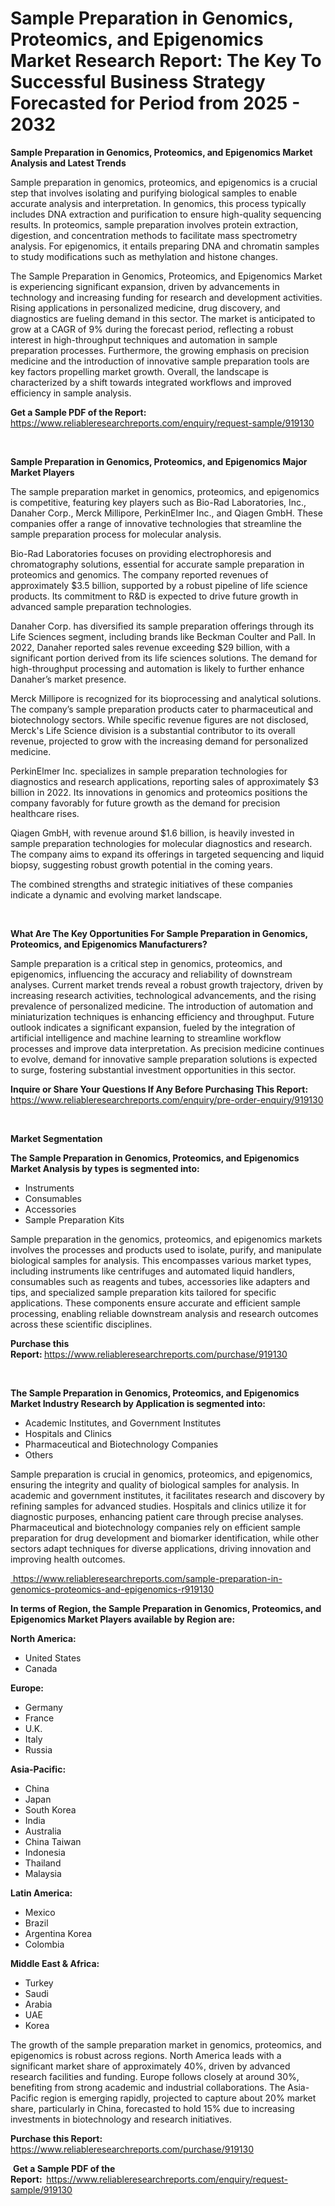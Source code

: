 <p><h1>Sample Preparation in Genomics, Proteomics, and Epigenomics Market Research Report: The Key To Successful Business Strategy Forecasted for Period from 2025 - 2032</h1></p><p><strong>Sample Preparation in Genomics, Proteomics, and Epigenomics Market Analysis and Latest Trends</strong></p>
<p><p>Sample preparation in genomics, proteomics, and epigenomics is a crucial step that involves isolating and purifying biological samples to enable accurate analysis and interpretation. In genomics, this process typically includes DNA extraction and purification to ensure high-quality sequencing results. In proteomics, sample preparation involves protein extraction, digestion, and concentration methods to facilitate mass spectrometry analysis. For epigenomics, it entails preparing DNA and chromatin samples to study modifications such as methylation and histone changes.</p><p>The Sample Preparation in Genomics, Proteomics, and Epigenomics Market is experiencing significant expansion, driven by advancements in technology and increasing funding for research and development activities. Rising applications in personalized medicine, drug discovery, and diagnostics are fueling demand in this sector. The market is anticipated to grow at a CAGR of 9% during the forecast period, reflecting a robust interest in high-throughput techniques and automation in sample preparation processes. Furthermore, the growing emphasis on precision medicine and the introduction of innovative sample preparation tools are key factors propelling market growth. Overall, the landscape is characterized by a shift towards integrated workflows and improved efficiency in sample analysis.</p></p>
<p><strong>Get a Sample PDF of the Report:&nbsp;</strong> <a href="https://www.reliableresearchreports.com/enquiry/request-sample/919130?utm_campaign=3360&utm_medium=2&utm_source=Github&utm_content=ia&utm_term=13042025&utm_id=sample-preparation-in-genomics-proteomics-and-epigenomics">https://www.reliableresearchreports.com/enquiry/request-sample/919130</a></p>
<p>&nbsp;</p>
<p><strong>Sample Preparation in Genomics, Proteomics, and Epigenomics Major Market Players</strong></p>
<p><p>The sample preparation market in genomics, proteomics, and epigenomics is competitive, featuring key players such as Bio-Rad Laboratories, Inc., Danaher Corp., Merck Millipore, PerkinElmer Inc., and Qiagen GmbH. These companies offer a range of innovative technologies that streamline the sample preparation process for molecular analysis.</p><p>Bio-Rad Laboratories focuses on providing electrophoresis and chromatography solutions, essential for accurate sample preparation in proteomics and genomics. The company reported revenues of approximately $3.5 billion, supported by a robust pipeline of life science products. Its commitment to R&D is expected to drive future growth in advanced sample preparation technologies.</p><p>Danaher Corp. has diversified its sample preparation offerings through its Life Sciences segment, including brands like Beckman Coulter and Pall. In 2022, Danaher reported sales revenue exceeding $29 billion, with a significant portion derived from its life sciences solutions. The demand for high-throughput processing and automation is likely to further enhance Danaher’s market presence.</p><p>Merck Millipore is recognized for its bioprocessing and analytical solutions. The company’s sample preparation products cater to pharmaceutical and biotechnology sectors. While specific revenue figures are not disclosed, Merck's Life Science division is a substantial contributor to its overall revenue, projected to grow with the increasing demand for personalized medicine.</p><p>PerkinElmer Inc. specializes in sample preparation technologies for diagnostics and research applications, reporting sales of approximately $3 billion in 2022. Its innovations in genomics and proteomics positions the company favorably for future growth as the demand for precision healthcare rises.</p><p>Qiagen GmbH, with revenue around $1.6 billion, is heavily invested in sample preparation technologies for molecular diagnostics and research. The company aims to expand its offerings in targeted sequencing and liquid biopsy, suggesting robust growth potential in the coming years. </p><p>The combined strengths and strategic initiatives of these companies indicate a dynamic and evolving market landscape.</p></p>
<p>&nbsp;</p>
<p><strong>What Are The Key Opportunities For Sample Preparation in Genomics, Proteomics, and Epigenomics Manufacturers?</strong></p>
<p><p>Sample preparation is a critical step in genomics, proteomics, and epigenomics, influencing the accuracy and reliability of downstream analyses. Current market trends reveal a robust growth trajectory, driven by increasing research activities, technological advancements, and the rising prevalence of personalized medicine. The introduction of automation and miniaturization techniques is enhancing efficiency and throughput. Future outlook indicates a significant expansion, fueled by the integration of artificial intelligence and machine learning to streamline workflow processes and improve data interpretation. As precision medicine continues to evolve, demand for innovative sample preparation solutions is expected to surge, fostering substantial investment opportunities in this sector.</p></p>
<p><strong>Inquire or Share Your Questions If Any Before Purchasing This Report:</strong> <a href="https://www.reliableresearchreports.com/enquiry/pre-order-enquiry/919130?utm_campaign=3360&utm_medium=2&utm_source=Github&utm_content=ia&utm_term=13042025&utm_id=sample-preparation-in-genomics-proteomics-and-epigenomics">https://www.reliableresearchreports.com/enquiry/pre-order-enquiry/919130</a></p>
<p>&nbsp;</p>
<p><strong>Market Segmentation</strong></p>
<p><strong>The Sample Preparation in Genomics, Proteomics, and Epigenomics Market Analysis by types is segmented into:</strong></p>
<p><ul><li>Instruments</li><li>Consumables</li><li>Accessories</li><li>Sample Preparation Kits</li></ul></p>
<p><p>Sample preparation in the genomics, proteomics, and epigenomics markets involves the processes and products used to isolate, purify, and manipulate biological samples for analysis. This encompasses various market types, including instruments like centrifuges and automated liquid handlers, consumables such as reagents and tubes, accessories like adapters and tips, and specialized sample preparation kits tailored for specific applications. These components ensure accurate and efficient sample processing, enabling reliable downstream analysis and research outcomes across these scientific disciplines.</p></p>
<p><strong>Purchase this Report:&nbsp;</strong><a href="https://www.reliableresearchreports.com/purchase/919130?utm_campaign=3360&utm_medium=2&utm_source=Github&utm_content=ia&utm_term=13042025&utm_id=sample-preparation-in-genomics-proteomics-and-epigenomics">https://www.reliableresearchreports.com/purchase/919130</a></p>
<p>&nbsp;</p>
<p><strong>The Sample Preparation in Genomics, Proteomics, and Epigenomics Market Industry Research by Application is segmented into:</strong></p>
<p><ul><li>Academic Institutes, and Government Institutes</li><li>Hospitals and Clinics</li><li>Pharmaceutical and Biotechnology Companies</li><li>Others</li></ul></p>
<p><p>Sample preparation is crucial in genomics, proteomics, and epigenomics, ensuring the integrity and quality of biological samples for analysis. In academic and government institutes, it facilitates research and discovery by refining samples for advanced studies. Hospitals and clinics utilize it for diagnostic purposes, enhancing patient care through precise analyses. Pharmaceutical and biotechnology companies rely on efficient sample preparation for drug development and biomarker identification, while other sectors adapt techniques for diverse applications, driving innovation and improving health outcomes.</p></p>
<p><a href="https://www.reliableresearchreports.com/sample-preparation-in-genomics-proteomics-and-epigenomics-r919130?utm_campaign=3360&utm_medium=2&utm_source=Github&utm_content=ia&utm_term=13042025&utm_id=sample-preparation-in-genomics-proteomics-and-epigenomics">&nbsp;https://www.reliableresearchreports.com/sample-preparation-in-genomics-proteomics-and-epigenomics-r919130</a></p>
<p><strong>In terms of Region, the Sample Preparation in Genomics, Proteomics, and Epigenomics Market Players available by Region are:</strong></p>
<p>
    <p> <strong> North America: </strong>
        <ul>
            <li>United States</li>
            <li>Canada</li>
        </ul>
        </p> 
    <p> <strong> Europe: </strong>
        <ul>
            <li>Germany</li>
            <li>France</li>
            <li>U.K.</li>
            <li>Italy</li>
            <li>Russia</li>
        </ul>
        </p> 
    <p> <strong> Asia-Pacific: </strong>
        <ul>
            <li>China</li>
            <li>Japan</li>
            <li>South Korea</li>
            <li>India</li>
            <li>Australia</li>
            <li>China Taiwan</li>
            <li>Indonesia</li>
            <li>Thailand</li>
            <li>Malaysia</li>
        </ul>
        </p> 
    <p> <strong> Latin America: </strong>
        <ul>
            <li>Mexico</li>
            <li>Brazil</li>
            <li>Argentina Korea</li>
            <li>Colombia</li>
        </ul>
        </p> 
    <p> <strong> Middle East & Africa: </strong>
        <ul>
            <li>Turkey</li>
            <li>Saudi</li>
            <li>Arabia</li>
            <li>UAE</li>
            <li>Korea</li>
        </ul>
    </p>
    </p>
<p><p>The growth of the sample preparation market in genomics, proteomics, and epigenomics is robust across regions. North America leads with a significant market share of approximately 40%, driven by advanced research facilities and funding. Europe follows closely at around 30%, benefiting from strong academic and industrial collaborations. The Asia-Pacific region is emerging rapidly, projected to capture about 20% market share, particularly in China, forecasted to hold 15% due to increasing investments in biotechnology and research initiatives.</p></p>
<p><strong>Purchase this Report: </strong><a href="https://www.reliableresearchreports.com/purchase/919130?utm_campaign=3360&utm_medium=2&utm_source=Github&utm_content=ia&utm_term=13042025&utm_id=sample-preparation-in-genomics-proteomics-and-epigenomics">https://www.reliableresearchreports.com/purchase/919130</a></p>
<p>&nbsp;<strong>Get a Sample PDF of the Report:&nbsp;&nbsp;</strong><a href="https://www.reliableresearchreports.com/enquiry/request-sample/919130?utm_campaign=3360&utm_medium=2&utm_source=Github&utm_content=ia&utm_term=13042025&utm_id=sample-preparation-in-genomics-proteomics-and-epigenomics">https://www.reliableresearchreports.com/enquiry/request-sample/919130</a></p>
<p><strong></strong></p>
<p><p></p><p></p><p></p></p>